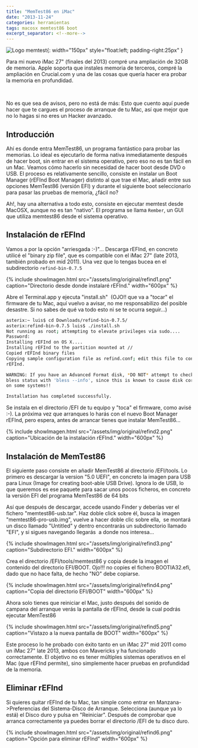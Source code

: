 ```yaml
---
title: "MemTest86 en iMac"
date: "2013-11-24"
categories: herramientas
tags: macosx memtest86 boot
excerpt_separator: <!--more-->
---
```



![Logo memtest](/assets/img/posts/logo-memtest.jpg){: width="150px" style="float:left; padding-right:25px" } 

Para mi nuevo iMac 27" (finales del 2013) compré una ampliación de 32GB de memoria. Apple soporta que instales memoria de terceros, compré la ampliación en Crucial.com y una de las cosas que quería hacer era probar la memoria en profundidad.

<br clear="left"/>
<!--more-->

No es que sea de avisos, pero no está de más: Esto que cuento aquí puede hacer que te cargues el proceso de arranque de tu Mac, así que mejor que no lo hagas si no eres un Hacker avanzado.

## Introducción

Ahí es donde entra MemTest86, un programa fantástico para probar las memorias. Lo ideal es ejecutarlo de forma nativa inmediatamente después de hacer boot, sin entrar en el sistema operativo, pero eso no es tan fácil en un Mac. Veamos cómo hacerlo sin necesidad de hacer boot desde DVD o USB. El proceso es relativamente sencillo, consiste en instalar un Boot Manager (rEFInd Boot Manager) distinto al que trae el Mac, añadir entre sus opciones MemTest86 (versión EFI) y durante el siguiente boot seleccionarlo para pasar las pruebas de memoria, ¿fácil no?

Ah!, hay una alternativa a todo esto, consiste en ejecutar memtest desde MacOSX, aunque no es tan "nativo". El programa se llama `Rember`, un GUI que utiliza memtest86 desde el sistema operativo.

## Instalación de rEFInd

Vamos a por la opción "arriesgada :-)"... Descarga rEFInd, en concreto utilicé el "binary zip file", que es compatible con el iMac 27" (late 2013, también probado en mid 2011). Una vez que lo tengas bucea en el subdirectorio `refind-bin-0.7.5`

{% include showImagen.html 
      src="/assets/img/original/refind1.png" 
      caption="Directorio desde donde instalaré rEFInd." 
      width="600px"
      %}

Abre el Terminal.app y ejecuta "install.sh"  (OJO!! que va a "tocar" el firmware de tu Mac, aquí vuelvo a avisar, no me responsabilizo del posible desastre. Si no sabes de qué va todo esto ni se te ocurra seguir...)

```bash
asterix:~ luis$ cd Downloads/refind-bin-0.7.5/
asterix:refind-bin-0.7.5 luis$ ./install.sh
Not running as root; attempting to elevate privileges via sudo....
Password:
Installing rEFInd on OS X....
Installing rEFInd to the partition mounted at //
Copied rEFInd binary files
Copying sample configuration file as refind.conf; edit this file to configure
rEFInd.

WARNING: If you have an Advanced Format disk, *DO NOT* attempt to check the
bless status with 'bless --info', since this is known to cause disk corruption
on some systems!!

Installation has completed successfully.
```

Se instala en el directorio /EFI de tu equipo y "toca" el firmware, como avisé :-). La próxima vez que arranques lo harás con el nuevo Boot Manager rEFInd, pero espera, antes de arrancar tienes que instalar MemTest86...

{% include showImagen.html 
      src="/assets/img/original/refind2.png" 
      caption="Ubicación de la instalación rEFInd." 
      width="600px"
      %}
      

## Instalación de MemTest86

El siguiente paso consiste en añadir MemTest86 al directorio /EFI/tools. Lo primero es descargar la version "5.0 UEFI", en concreto la imagen para USB para Linux (Image for creating boot-able USB Drive). Ignora lo de USB, lo que queremos es ese paquete para sacar unos pocos ficheros, en concreto la versión EFI del programa MemTest86 de 64 bits

Así que después de descargar, accede usando Finder y deberías ver el fichero "memtest86-usb.tar". Haz doble click sobre él, busca la imagen "memtest86-pro-usb.img", vuelve a hacer doble clic sobre ella,  se montará un disco llamado "Untitled" y dentro encontrarás un subdirectorio llamado "EFI", y si sigues navegando llegarás  a donde nos interesa...

{% include showImagen.html 
      src="/assets/img/original/refind3.png" 
      caption="Subdirectorio EFI." 
      width="600px"
      %}

Crea el directorio /EFI/tools/memtest86 y copia desde la imagen el contenido del directorio EFI/BOOT. Ojo!!! no copies el fichero BOOTIA32.efi, dado que no hace falta, de hecho "NO" debe copiarse.

{% include showImagen.html 
      src="/assets/img/original/refind4.png" 
      caption="Copia del directorio EFI/BOOT" 
      width="600px"
      %}


Ahora solo tienes que reiniciar el Mac, justo después del sonido de campana del arranque verás la pantalla de rEFInd, desde la cual podrás ejecutar MemTest86

{% include showImagen.html 
      src="/assets/img/original/refind5.png" 
      caption="Vistazo a la nueva pantalla de BOOT" 
      width="600px"
      %}

Este proceso lo he probado con éxito tanto en un iMac 27" mid 2011 como un iMac 27" late 2013, ambos con Mavericks y ha funcionado correctamente. El objetivo no es tener múltiples sistemas operativos en el Mac (que rEFInd permite), sino simplemente hacer pruebas en profundidad de la memoria.

## Eliminar rEFInd

Si quieres quitar rEFInd de tu Mac, tan simple como entrar en Manzana->Preferencias del Sistema-Disco de Arranque. Selecciona (aunque ya lo está) el Disco duro y pulsa en "Reiniciar". Después de comprobar que arranca correctamente ya puedes borrar el directorio /EFI de tu disco duro.


{% include showImagen.html 
      src="/assets/img/original/refind6.png" 
      caption="Opción para eliminar rEFInd" 
      width="600px"
      %}
